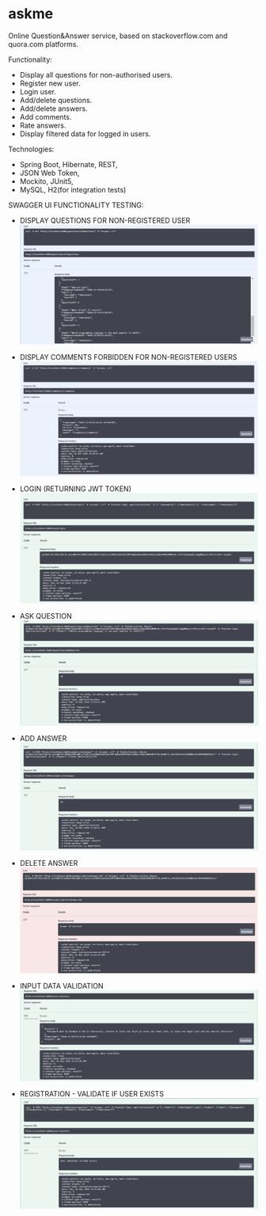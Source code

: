 # askme

Online Question&Answer service, based on stackoverflow.com and quora.com platforms.

Functionality:
- Display all questions for non-authorised users.
- Register new user.
- Login user.
- Add/delete questions.
- Add/delete answers.
- Add comments.
- Rate answers.
- Display filtered data for logged in users.

Technologies:
- Spring Boot, Hibernate, REST,
- JSON Web Token,
- Mockito, JUnit5,
- MySQL, H2(for integration tests)


SWAGGER UI FUNCTIONALITY TESTING:

- DISPLAY QUESTIONS FOR NON-REGISTERED USER
 ![](https://github.com/PaulinaCz/askme/blob/master/images/allQuestionsWithoutAuth.png)
 
 - DISPLAY COMMENTS FORBIDDEN FOR NON-REGISTERED USERS
 ![](https://github.com/PaulinaCz/askme/blob/master/images/commentsForbiddenWithoutAuth.png)
 
 - LOGIN (RETURNING JWT TOKEN)
 ![](https://github.com/PaulinaCz/askme/blob/master/images/login.png)
 
 - ASK QUESTION
 ![](https://github.com/PaulinaCz/askme/blob/master/images/askQuestion.png)
 
 - ADD ANSWER
 ![](https://github.com/PaulinaCz/askme/blob/master/images/addAnswer.png)
 
 - DELETE ANSWER
 ![](https://github.com/PaulinaCz/askme/blob/master/images/deleteMyAnswer.png)
 
 - INPUT DATA VALIDATION
 ![](https://github.com/PaulinaCz/askme/blob/master/images/inputDataValidation.png)
 
 - REGISTRATION - VALIDATE IF USER EXISTS
 ![](https://github.com/PaulinaCz/askme/blob/master/images/registerUserWithExistingUsername.png)
